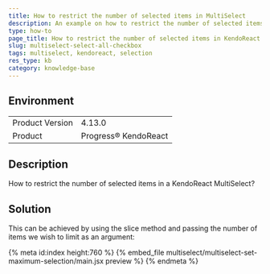 ```yaml
---
title: How to restrict the number of selected items in MultiSelect
description: An example on how to restrict the number of selected items in a KendoReact MultiSelect.
type: how-to
page_title: How to restrict the number of selected items in KendoReact MultiSelect
slug: multiselect-select-all-checkbox
tags: multiselect, kendoreact, selection
res_type: kb
category: knowledge-base
---
```


## Environment

<table>
	<tbody>
		<tr>
			<td>Product Version</td>
			<td>4.13.0</td>
		</tr>
		<tr>
			<td>Product</td>
			<td>Progress® KendoReact</td>
		</tr>
	</tbody>
</table>


## Description

How to restrict the number of selected items in a KendoReact MultiSelect?

## Solution

This can be achieved by using the slice method and passing the number of items we wish to limit as an argument:

{% meta id:index height:760 %}
{% embed_file multiselect/multiselect-set-maximum-selection/main.jsx preview %}
{% endmeta %}